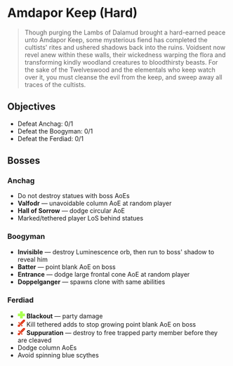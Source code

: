 # Amdapor Keep (Hard)

> Though purging the Lambs of Dalamud brought a hard-earned peace unto Amdapor Keep, some mysterious fiend has completed the cultists' rites and ushered shadows back into the ruins. Voidsent now revel anew within these walls, their wickedness warping the flora and transforming kindly woodland creatures to bloodthirsty beasts. For the sake of the Twelveswood and the elementals who keep watch over it, you must cleanse the evil from the keep, and sweep away all traces of the cultists.

## Objectives

* Defeat Anchag: 0/1
* Defeat the Boogyman: 0/1
* Defeat the Ferdiad: 0/1

## Bosses

### Anchag

- Do not destroy statues with boss AoEs
- **Valfodr** — unavoidable column AoE at random player
- **Hall of Sorrow** — dodge circular AoE
- Marked/tethered player LoS behind statues

### Boogyman

- **Invisible** — destroy Luminescence orb, then run to boss' shadow to reveal him
- **Batter** — point blank AoE on boss
- **Entrance** — dodge large frontal cone AoE at random player
- **Doppelganger** — spawns clone with same abilities

### Ferdiad

- ![](/assets/icons/role-healer.png) **Blackout** — party damage
- ![](/assets/icons/role-dps.png) Kill tethered adds to stop growing point blank AoE on boss
- ![](/assets/icons/role-dps.png) **Suppuration** — destroy to free trapped party member before they are cleaved
- Dodge column AoEs
- Avoid spinning blue scythes
